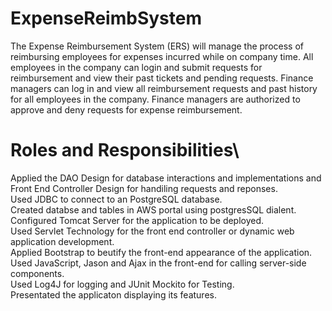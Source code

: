 # ExpenseReimbSystem
The Expense Reimbursement System (ERS) will manage the process of reimbursing employees for expenses incurred while on company time. All employees in the company can login and submit requests for reimbursement and view their past tickets and pending requests. Finance managers can log in and view all reimbursement requests and past history for all employees in the company. Finance managers are authorized to approve and deny requests for expense reimbursement.

Roles and Responsibilities\
==========================
Applied the DAO Design for database interactions and implementations and Front End Controller Design for handiling requests and reponses.\
Used JDBC to connect to an PostgreSQL database.\
Created databse and tables in AWS portal using postgresSQL dialent.\
Configured Tomcat Server for the application to be deployed.\
Used Servlet Technology for the front end controller or dynamic web application development.\
Applied Bootstrap to beutify the front-end appearance of the application.\
Used JavaScript, Jason and Ajax in the front-end for calling server-side components.\
Used Log4J for logging and JUnit Mockito for Testing.\
Presentated the applicaton displaying its features.

